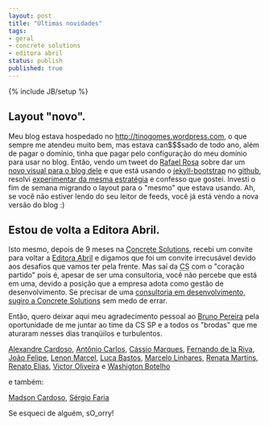 ```yaml
---
layout: post
title: "Últimas novidades"
tags:
- geral
- concrete solutions
- editora abril
status: publish
published: true
---
```

{% include JB/setup %}

## Layout "novo".

Meu blog estava hospedado no <http://tinogomes.wordpress.com>, o que sempre me atendeu muito bem, mas estava can$$$sado de todo ano, além de pagar o domínio, tinha que pagar pelo configuração do meu domínio para usar no blog. Então, vendo um tweet do [Rafael Rosa](http://twitter.com/rafaelrosafu) sobre dar um [novo visual para o blog dele](http://rafaelrosafu.com.br) e que está usando o [jekyll-bootstrap](http://jekyllbootstrap.com/) no [github](http://github.com), resolvi [experimentar da mesma estratégia](http://tinogomes.github.com) e confesso que gostei. Investi o fim de semana migrando o layout para o "mesmo" que estava usando. Ah, se você não estiver lendo do seu leitor de feeds, você já está vendo a nova versão do blog :)

## Estou de volta a Editora Abril.

Isto mesmo, depois de 9 meses na [Concrete Solutions](http://twitter.com/ConcreteS), recebi um convite para voltar a [Editora Abril](http://www.grupoabril.com.br/) e digamos que foi um convite irrecusável devido aos desafios que vamos ter pela frente. Mas saí da <abbr title="Concrete Solutions">CS</abbr> com o "coração partido" pois é, apesar de ser uma consultoria, você não percebe que está em uma, devido a posição que a empresa adota como gestão de desenvolvimento. Se precisar de uma [consultoria em desenvolvimento, sugiro a Concrete Solutions](http://www.concretesolutions.com.br/ "Site da Concrete Solutions") sem medo de errar.

Então, quero deixar aqui meu agradecimento pessoal ao [Bruno Pereira](http://twitter.com/bplsilva) pela oportunidade de me juntar ao time da CS SP e a todos os "brodas" que me aturaram nesses dias tranqüilos e turbulentos.

[Alexandre Cardoso](http://twitter.com/accbel), [Antônio Carlos](http://twitter.com/acdesouza), [Cássio Marques](http://twitter.com/cassiomarques), [Fernando de la Riva](http://twitter.com/fdelariva), [João Felipe](http://twitter.com/jfelipesp), [Lenon Marcel](http://twitter.com/lenonm), [Luca Bastos](http://twitter.com/lucabastos), [Marcelo Linhares](http://twitter.com/marcelolinhares), [Renata Martins](http://twitter.com/renatagmartins), [Renato Elias](http://twitter.com/renatoelias), [Victor Oliveira](http://twitter.com/v_oliv) e [Washigton Botelho](http://twitter.com/wbotelhos)

e também:

[Madson Cardoso](http://twitter.com/madsonmac), [Sérgio Faria](http://twitter.com/sergioscf)

Se esqueci de alguém, sO_orry!